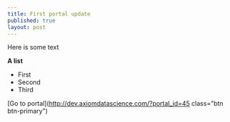 ```yaml
---
title: First portal update
published: true
layout: post
---
```


Here is some text

**A list**

- First
- Second
- Third 

[Go to portal](http://dev.axiomdatascience.com/?portal_id=45 class="btn btn-primary")